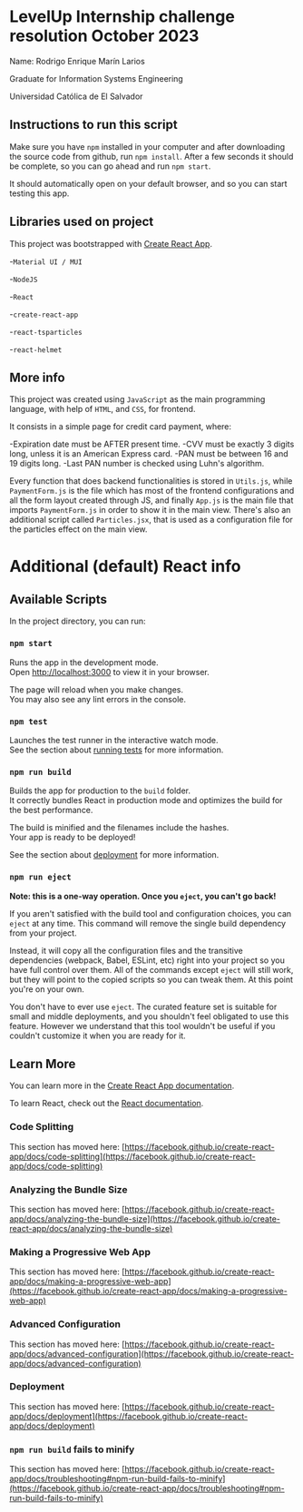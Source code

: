 # LevelUp Internship challenge resolution October 2023

Name: Rodrigo Enrique Marín Larios

Graduate for Information Systems Engineering

Universidad Católica de El Salvador

## Instructions to run this script

Make sure you have `npm` installed in your computer and after downloading the source code from github, run `npm install`. After a few seconds it should be complete, so you can go ahead and run `npm start`.

It should automatically open on your default browser, and so you can start testing this app.

## Libraries used on project

This project was bootstrapped with [Create React App](https://github.com/facebook/create-react-app).

-`Material UI / MUI`

-`NodeJS`

-`React`

-`create-react-app`

-`react-tsparticles`

-`react-helmet`


## More info

This project was created using `JavaScript` as the main programming language, with help of `HTML`, and `CSS`, for frontend.

It consists in a simple page for credit card payment, where:

-Expiration date must be AFTER present time.
-CVV must be exactly 3 digits long, unless it is an American Express card.
-PAN must be between 16 and 19 digits long.
-Last PAN number is checked using Luhn's algorithm.

Every function that does backend functionalities is stored in `Utils.js`, while `PaymentForm.js` is the file which has most of the frontend configurations and all the form layout created through JS, and finally `App.js` is the main file that imports `PaymentForm.js` in order to show it in the main view. There's also an additional script called `Particles.jsx`, that is used as a configuration file for the particles effect on the main view.

# Additional (default) React info

## Available Scripts

In the project directory, you can run:

### `npm start`

Runs the app in the development mode.\
Open [http://localhost:3000](http://localhost:3000) to view it in your browser.

The page will reload when you make changes.\
You may also see any lint errors in the console.

### `npm test`

Launches the test runner in the interactive watch mode.\
See the section about [running tests](https://facebook.github.io/create-react-app/docs/running-tests) for more information.

### `npm run build`

Builds the app for production to the `build` folder.\
It correctly bundles React in production mode and optimizes the build for the best performance.

The build is minified and the filenames include the hashes.\
Your app is ready to be deployed!

See the section about [deployment](https://facebook.github.io/create-react-app/docs/deployment) for more information.

### `npm run eject`

**Note: this is a one-way operation. Once you `eject`, you can't go back!**

If you aren't satisfied with the build tool and configuration choices, you can `eject` at any time. This command will remove the single build dependency from your project.

Instead, it will copy all the configuration files and the transitive dependencies (webpack, Babel, ESLint, etc) right into your project so you have full control over them. All of the commands except `eject` will still work, but they will point to the copied scripts so you can tweak them. At this point you're on your own.

You don't have to ever use `eject`. The curated feature set is suitable for small and middle deployments, and you shouldn't feel obligated to use this feature. However we understand that this tool wouldn't be useful if you couldn't customize it when you are ready for it.

## Learn More

You can learn more in the [Create React App documentation](https://facebook.github.io/create-react-app/docs/getting-started).

To learn React, check out the [React documentation](https://reactjs.org/).

### Code Splitting

This section has moved here: [https://facebook.github.io/create-react-app/docs/code-splitting](https://facebook.github.io/create-react-app/docs/code-splitting)

### Analyzing the Bundle Size

This section has moved here: [https://facebook.github.io/create-react-app/docs/analyzing-the-bundle-size](https://facebook.github.io/create-react-app/docs/analyzing-the-bundle-size)

### Making a Progressive Web App

This section has moved here: [https://facebook.github.io/create-react-app/docs/making-a-progressive-web-app](https://facebook.github.io/create-react-app/docs/making-a-progressive-web-app)

### Advanced Configuration

This section has moved here: [https://facebook.github.io/create-react-app/docs/advanced-configuration](https://facebook.github.io/create-react-app/docs/advanced-configuration)

### Deployment

This section has moved here: [https://facebook.github.io/create-react-app/docs/deployment](https://facebook.github.io/create-react-app/docs/deployment)

### `npm run build` fails to minify

This section has moved here: [https://facebook.github.io/create-react-app/docs/troubleshooting#npm-run-build-fails-to-minify](https://facebook.github.io/create-react-app/docs/troubleshooting#npm-run-build-fails-to-minify)
